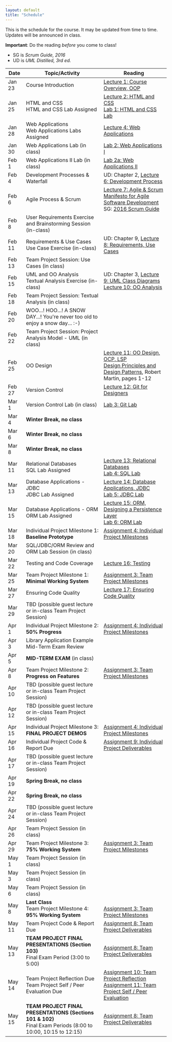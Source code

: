 ```yaml
---
layout: default
title: "Schedule"
---
```


This is the schedule for the course.  It may be updated from time to time.  Updates will be announced in class.

**Important**: Do the reading *before* you come to class!

* SG is *Scrum Guide, 2016*
* UD is *UML Distilled, 3rd ed.*

Date   | Topic/Activity | Reading
------ | -------------- | -------
Jan 23 | Course Introduction | [Lecture 1: Course Overview, OOP](lectures/lecture01.html)
Jan 25 | HTML and CSS<br> HTML and CSS Lab Assigned | [Lecture 2: HTML and CSS](lectures/lecture02.html)<br> [Lab 1: HTML and CSS Lab](./labs/lab01.html)
Jan 28 | Web Applications<br> Web Applications Labs Assigned | [Lecture 4: Web Applications](lectures/lecture04.html)
Jan 30 | Web Applications Lab (in class) | [Lab 2: Web Applications I](./labs/lab02.html)
Feb 1  | Web Applications II Lab (in class) | [Lab 2a: Web Applications II](./labs/lab02a.html)
Feb 4  | Development Processes & Waterfall | UD: Chapter 2, [Lecture 6: Development Process](lectures/lecture06.html)
Feb 6  | Agile Process & Scrum | [Lecture 7: Agile & Scrum](lectures/lecture07.html)<br>[Manifesto for Agile Software Development](http://www.agilemanifesto.org/)<br> SG: [2016 Scrum Guide](lectures/lecture07/2016_Scrum_Guide_US.pdf)
Feb 8  | User Requirements Exercise and Brainstorming Session (in-class) | 
Feb 11 | Requirements & Use Cases<br>Use Case Exercise (in-class) | UD: Chapter 9, [Lecture 8: Requirements, Use Cases](lectures/lecture08.html)
Feb 13 | Team Project Session: Use Cases (in class) | 
Feb 15 | UML and OO Analysis<br>Textual Analysis Exercise (in-class) | UD: Chapter 3, [Lecture 9: UML Class Diagrams](lectures/lecture09.html)<br> [Lecture 10: OO Analysis](lectures/lecture10.html)
Feb 18 | Team Project Session: Textual Analysis (in class) | 
Feb 20 | WOO...! HOO...!  A SNOW DAY...!  You're never too old to enjoy a snow day...  :-)
Feb 22 | Team Project Session: Project Analysis Model - UML (in class)
Feb 25 | OO Design | [Lecture 11: OO Design, OCP, LSP](lectures/lecture11.html)<br> [Design Principles and Design Patterns](lectures/lecture11/Principles_and_Patterns.pdf), Robert Martin, pages 1-12
Feb 27 | Version Control | [Lecture 12: Git for Designers](https://web.archive.org/web/20150301060509/http://hoth.entp.com/output/git_for_designers.html)
Mar 1  | Version Control Lab (in class) |  [Lab 3: Git Lab](./labs/lab03.html)
Mar 4  | **Winter Break, no class**
Mar 6  | **Winter Break, no class**
Mar 8  | **Winter Break, no class**
Mar 11 | Relational Databases<br> SQL Lab Assigned | [Lecture 13: Relational Databases](lectures/lecture13.html)<br> [Lab 4: SQL Lab](./labs/lab04.html)
Mar 13 | Database Applications - JDBC<br> JDBC Lab Assigned | [Lecture 14: Database Applications, JDBC](lectures/lecture14.html)<br> [Lab 5: JDBC Lab](./labs/lab05.html)
Mar 15 | Database Applications - ORM <br> ORM Lab Assigned | [Lecture 15: ORM, Designing a Persistence Layer](lectures/lecture15.html)<br> [Lab 6: ORM Lab](./labs/lab06.html)
Mar 18 | Individual Project Milestone 1:<br> **Baseline Prototype** | [Assignment 4: Individual Project Milestones](assign/assign04.html)
Mar 20 | SQL/JDBC/ORM Review and ORM Lab Session (in class)
Mar 22 | Testing and Code Coverage | [Lecture 16: Testing](lectures/lecture16.html)
Mar 25 | Team Project Milestone 1:<br> **Minimal Working System** | [Assignment 3: Team Project Milestones](assign/assign03.html)
Mar 27 | Ensuring Code Quality | [Lecture 17: Ensuring Code Quality](lectures/lecture17.html) 
Mar 29 | TBD (possible guest lecture or in-class Team Project Session)
Apr 1  | Individual Project Milestone 2:<br> **50% Progress** | [Assignment 4: Individual Project Milestones](assign/assign04.html)
Apr 3  | Library Application Example<br> Mid-Term Exam Review
Apr 5  | **MID-TERM EXAM** (in class)
Apr 8  | Team Project Milestone 2:<br> **Progress on Features** | [Assignment 3: Team Project Milestones](assign/assign03.html)
Apr 10 | TBD (possible guest lecture or in-class Team Project Session)
Apr 12 | TBD (possible guest lecture or in-class Team Project Session)
Apr 15 | Individual Project Milestone 3:<br> **FINAL PROJECT DEMOS** | [Assignment 4: Individual Project Milestones](assign/assign04.html)
Apr 16 | Individual Project Code & Report Due | [Assignment 9: Individual Project Deliverables](assign/assign09.html)
Apr 17 | TBD (possible guest lecture or in-class Team Project Session)
Apr 19 | **Spring Break, no class**
Apr 22 | **Spring Break, no class**
Apr 24 | TBD (possible guest lecture or in-class Team Project Session)
Apr 26 | Team Project Session (in class)
Apr 29 | Team Project Milestone 3:<br> **75% Working System** | [Assignment 3: Team Project Milestones](assign/assign03.html)
May 1  | Team Project Session (in class)
May 3  | Team Project Session (in class)
May 6  | Team Project Session (in class)
May 8  | **Last Class**<br> Team Project Milestone 4:<br> **95% Working System** | <br>[Assignment 3: Team Project Milestones](assign/assign03.html)
May 11 | Team Project Code & Report Due | [Assignment 8: Team Project Deliverables](assign/assign08.html)
May 13 | **TEAM PROJECT FINAL PRESENTATIONS (Section 103)**<br>Final Exam Period (3:00 to 5:00) | [Assignment 8: Team Project Deliverables](assign/assign08.html)
May 14 | Team Project Reflection Due<br>Team Project Self / Peer Evaluation Due | [Assignment 10: Team Project Reflection](assign/assign10.html)<br> [Assignment 11: Team Project Self / Peer Evaluation](assign/assign11.html)
May 15 | **TEAM PROJECT FINAL PRESENTATIONS (Sections 101 & 102)**<br>Final Exam Periods (8:00 to 10:00, 10:15 to 12:15) | [Assignment 8: Team Project Deliverables](assign/assign08.html)

<!-- Commenting out rest of schedule until it's needed - and the dates will change, anyway
-->